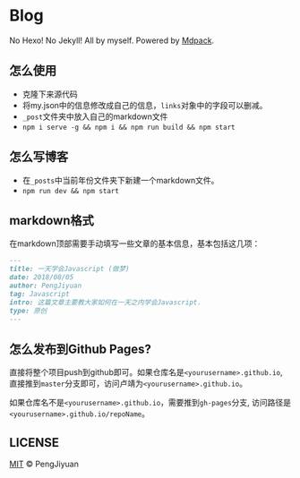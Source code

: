 # Blog

No Hexo! No Jekyll! All by myself. Powered by [Mdpack](https://www.github.com/PengJiyuan/mdpack).

## 怎么使用

* 克隆下来源代码
* 将my.json中的信息修改成自己的信息，`links`对象中的字段可以删减。
* `_post`文件夹中放入自己的markdown文件
* `npm i serve -g && npm i && npm run build && npm start`


## 怎么写博客

* 在`_posts`中当前年份文件夹下新建一个markdown文件。
* `npm run dev && npm start`

## markdown格式

在markdown顶部需要手动填写一些文章的基本信息，基本包括这几项：

```markdown
---
title: 一天学会Javascript (做梦)
date: 2018/08/05
author: PengJiyuan
tag: Javascript
intro: 这篇文章主要教大家如何在一天之内学会Javascript.
type: 原创
---
```

## 怎么发布到Github Pages?

直接将整个项目push到github即可。如果仓库名是`<yourusername>.github.io`, 直接推到`master`分支即可，访问卢靖为`<yourusername>.github.io`。

如果仓库名不是`<yourusername>.github.io`，需要推到`gh-pages`分支, 访问路径是`<yourusername>.github.io/repoName`。

## LICENSE

[MIT](./LICENSE) © PengJiyuan
